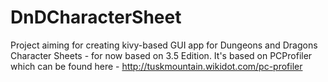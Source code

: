 # DnDCharacterSheet
Project aiming for creating kivy-based GUI app for Dungeons and Dragons Character Sheets - for now based on 3.5 Edition. 
It's based on PCProfiler which can be found here - http://tuskmountain.wikidot.com/pc-profiler
